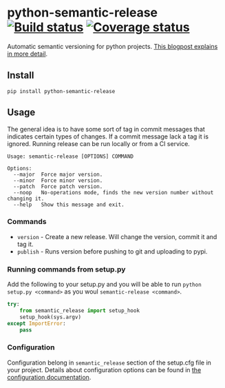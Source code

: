 # python-semantic-release [![Build status](https://ci.frigg.io/relekang/python-semantic-release.svg)][last-build] [![Coverage status](https://ci.frigg.io/relekang/python-semantic-release/coverage.svg)][last-build]

Automatic semantic versioning for python projects. [This blogpost explains in more detail][blogpost].

## Install
```
pip install python-semantic-release
```

## Usage
The general idea is to have some sort of tag in commit messages that indicates certain types of changes.
If a commit message lack a tag it is ignored. Running release can be run locally or from a CI service.

```
Usage: semantic-release [OPTIONS] COMMAND

Options:
  --major  Force major version.
  --minor  Force minor version.
  --patch  Force patch version.
  --noop   No-operations mode, finds the new version number without changing it.
  --help   Show this message and exit.
```

### Commands

* `version` - Create a new release. Will change the version, commit it and tag it.
* `publish` - Runs version before pushing to git and uploading to pypi.

### Running commands from setup.py
Add the following to your setup.py and you will be able to run `python setup.py <command>`
as you woul `semantic-release <command>`.

```python
try:
    from semantic_release import setup_hook
    setup_hook(sys.argv)
except ImportError:
    pass
```

### Configuration
Configuration belong in `semantic_release` section of the setup.cfg file in your project.
Details about configuration options can be found in [the configuration documentation][config-docs].

[last-build]: https://ci.frigg.io/relekang/python-semantic-release/last/
[blogpost]: http://rolflekang.com/python-semantic-release/
[config-docs]: http://python-semantic-release.readthedocs.org/en/latest/configuration.html
